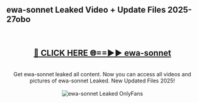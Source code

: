 <h2>ewa-sonnet Leaked Video + Update Files 2025- 27obo</h2>
<br>
<div align="center">
<h2><a href="https://libra.edu.pl?ewa-sonnet" rel="nofollow">🔴 CLICK HERE 🌐==►► ewa-sonnet</a></h2>
<br>
Get ewa-sonnet leaked all content. Now you can access all videos and pictures of ewa-sonnet Leaked. New Updated Files 2025!
<br>
<br>
<a href="https://libra.edu.pl?ewa-sonnet" rel="nofollow" data-target="animated-image.originalLink"><img src="https://i.ibb.co.com/WyWwxjT/player-gif2.gif" alt="ewa-sonnet Leaked OnlyFans" style="max-width: 100%; display: inline-block;" data-target="animated-image.originalImage"></a>
</div>
<br>